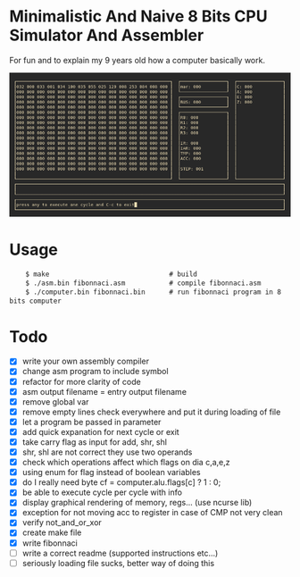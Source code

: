 # Minimalistic And Naive 8 Bits CPU Simulator And Assembler

For fun and to explain my 9 years old how a computer basically work.   

![computer](screen.png)

# Usage 

```
    $ make                              # build  
    $ ./asm.bin fibonnaci.asm           # compile fibonnaci.asm
    $ ./computer.bin fibonnaci.bin      # run fibonnaci program in 8 bits computer

```

# Todo

- [x] write your own assembly compiler   
- [x] change asm program to include symbol
- [x] refactor for more clarity of code 
- [x] asm output filename = entry output filename 
- [x] remove global var  
- [x] remove empty lines check everywhere and put it during loading of file
- [x] let a program be passed in parameter   
- [x] add quick expanation for next cycle or exit 
- [x] take carry flag as input for add, shr, shl    
- [x] shr, shl are not correct they use two operands     
- [x] check which operations affect which flags on dia c,a,e,z    
- [x] using enum for flag instead of boolean variables    
- [x] do I really need byte cf = computer.alu.flags[c] ? 1 : 0;    
- [x] be able to execute cycle per cycle with info     
- [x] display graphical rendering of memory, regs... (use ncurse lib)    
- [x] exception for not moving acc to register in case of CMP not very clean       
- [x] verify not_and_or_xor    
- [x] create make file 
- [x] write fibonnaci   
- [ ] write a correct readme (supported instructions etc...)    
- [ ] seriously loading file sucks, better way of doing this 
